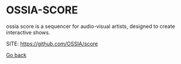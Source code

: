 # OSSIA-SCORE

 ossia score is a sequencer for audio-visual artists,
 designed to create interactive shows.
 
 SITE: https://github.com/OSSIA/score

 [Go back](https://portable-linux-apps.github.io/apps.html)
